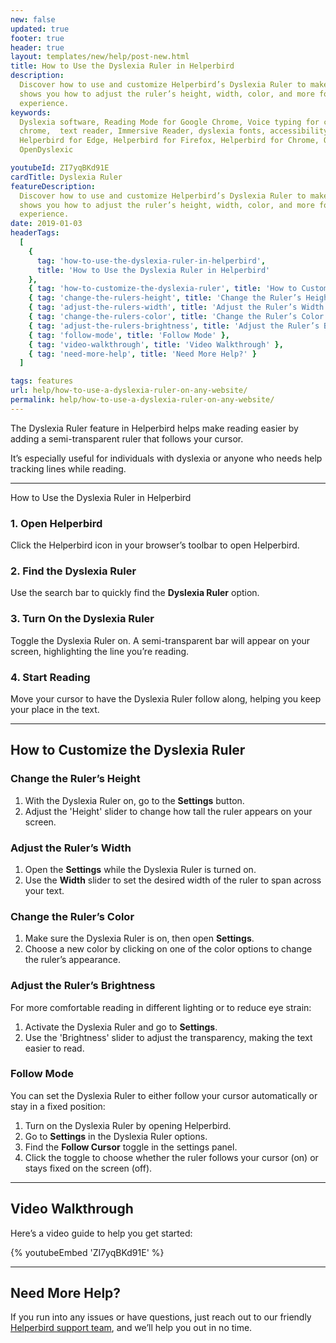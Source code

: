 ```yaml
---
new: false
updated: true
footer: true
header: true
layout: templates/new/help/post-new.html
title: How to Use the Dyslexia Ruler in Helperbird
description:
  Discover how to use and customize Helperbird’s Dyslexia Ruler to make reading easier. This guide
  shows you how to adjust the ruler’s height, width, color, and more for a better reading
  experience.
keywords:
  Dyslexia software, Reading Mode for Google Chrome, Voice typing for chrome, Text to speech for
  chrome,  text reader, Immersive Reader, dyslexia fonts, accessibility software, dyslexia software,
  Helperbird for Edge, Helperbird for Firefox, Helperbird for Chrome, Opendyslexic for Chrome,
  OpenDyslexic

youtubeId: ZI7yqBKd91E
cardTitle: Dyslexia Ruler
featureDescription:
  Discover how to use and customize Helperbird’s Dyslexia Ruler to make reading easier. This guide
  shows you how to adjust the ruler’s height, width, color, and more for a better reading
  experience.
date: 2019-01-03
headerTags:
  [
    {
      tag: 'how-to-use-the-dyslexia-ruler-in-helperbird',
      title: 'How to Use the Dyslexia Ruler in Helperbird'
    },
    { tag: 'how-to-customize-the-dyslexia-ruler', title: 'How to Customize the Dyslexia Ruler' },
    { tag: 'change-the-rulers-height', title: 'Change the Ruler’s Height' },
    { tag: 'adjust-the-rulers-width', title: 'Adjust the Ruler’s Width' },
    { tag: 'change-the-rulers-color', title: 'Change the Ruler’s Color' },
    { tag: 'adjust-the-rulers-brightness', title: 'Adjust the Ruler’s Brightness' },
    { tag: 'follow-mode', title: 'Follow Mode' },
    { tag: 'video-walkthrough', title: 'Video Walkthrough' },
    { tag: 'need-more-help', title: 'Need More Help?' }
  ]

tags: features
url: help/how-to-use-a-dyslexia-ruler-on-any-website/
permalink: help/how-to-use-a-dyslexia-ruler-on-any-website/
---
```


The Dyslexia Ruler feature in Helperbird helps make reading easier by adding a semi-transparent
ruler that follows your cursor.

It’s especially useful for individuals with dyslexia or anyone who needs help tracking lines while
reading.

---

How to Use the Dyslexia Ruler in Helperbird

### 1. Open Helperbird

Click the Helperbird icon in your browser’s toolbar to open Helperbird.

### 2. Find the Dyslexia Ruler

Use the search bar to quickly find the **Dyslexia Ruler** option.

### 3. Turn On the Dyslexia Ruler

Toggle the Dyslexia Ruler on. A semi-transparent bar will appear on your screen, highlighting the
line you’re reading.

### 4. Start Reading

Move your cursor to have the Dyslexia Ruler follow along, helping you keep your place in the text.

---

## How to Customize the Dyslexia Ruler

### Change the Ruler’s Height

1. With the Dyslexia Ruler on, go to the **Settings** button.
2. Adjust the 'Height' slider to change how tall the ruler appears on your screen.

### Adjust the Ruler’s Width

1. Open the **Settings** while the Dyslexia Ruler is turned on.
2. Use the **Width** slider to set the desired width of the ruler to span across your text.

### Change the Ruler’s Color

1. Make sure the Dyslexia Ruler is on, then open **Settings**.
2. Choose a new color by clicking on one of the color options to change the ruler’s appearance.

### Adjust the Ruler’s Brightness

For more comfortable reading in different lighting or to reduce eye strain:

1. Activate the Dyslexia Ruler and go to **Settings**.
2. Use the 'Brightness' slider to adjust the transparency, making the text easier to read.

### Follow Mode

You can set the Dyslexia Ruler to either follow your cursor automatically or stay in a fixed
position:

1. Turn on the Dyslexia Ruler by opening Helperbird.
2. Go to **Settings** in the Dyslexia Ruler options.
3. Find the **Follow Cursor** toggle in the settings panel.
4. Click the toggle to choose whether the ruler follows your cursor (on) or stays fixed on the
   screen (off).

---

## Video Walkthrough

Here’s a video guide to help you get started:

{% youtubeEmbed 'ZI7yqBKd91E' %}

---

## Need More Help?

If you run into any issues or have questions, just reach out to our friendly
[Helperbird support team](/support), and we’ll help you out in no time.
